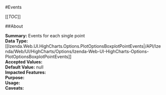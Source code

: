 #Events

[[_TOC_]]

##About

**Summary:**  Events for each single point   
**Data Type:** [[Izenda.Web.UI.HighCharts.Options.PlotOptionsBoxplotPointEvents|/API/Izenda/Web/UI/HighCharts/Options/Izenda-Web-UI-HighCharts-Options-PlotOptionsBoxplotPointEvents]]  
**Accepted Values:**   
**Default Value:** null  
**Impacted Features:**   
**Purpose:**   
**Usage:**   
**Caveats:**   

